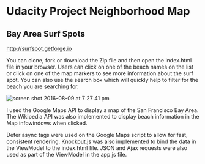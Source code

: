 # Udacity Project Neighborhood Map

## Bay Area Surf Spots

http://surfspot.getforge.io

You can clone, fork or download the Zip file and then open the index.html file in your browser. Users can click on one of the beach names on the list or click on one of the map markers to see more information about the surf spot. You can also use the search box which will quickly help to filter for the beach you are searching for. 

![screen shot 2016-08-09 at 7 27 41 pm](https://cloud.githubusercontent.com/assets/14083180/21907873/475252dc-d8c6-11e6-8f3d-06cb04ce8adc.png)


I used the Google Maps API to display a map of the San Francisco Bay Area. The Wikipedia API was also implemented to display beach information in the Map infowindows when clicked.

Defer async tags were used on the Google Maps script to allow for fast, consistent rendering. Knockout.js was also implemented to bind the data in the ViewModel to the index.html file. JSON and Ajax requests were also used as part of the ViewModel in the app.js file. 

